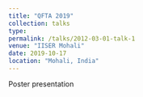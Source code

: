 ```yaml
---
title: "QFTA 2019"
collection: talks
type: 
permalink: /talks/2012-03-01-talk-1
venue: "IISER Mohali"
date: 2019-10-17
location: "Mohali, India"
---
```


Poster presentation
